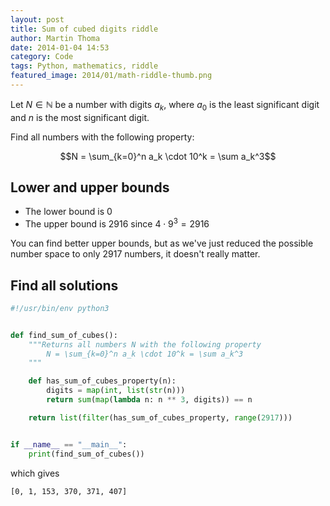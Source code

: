 ```yaml
---
layout: post
title: Sum of cubed digits riddle
author: Martin Thoma
date: 2014-01-04 14:53
category: Code
tags: Python, mathematics, riddle
featured_image: 2014/01/math-riddle-thumb.png
---
```


Let $N \in \mathbb{N}$ be a number with digits $a_k$, where $a_0$ is the least
significant digit and $n$ is the most significant digit.

Find all numbers with the following property:

$$N = \sum_{k=0}^n a_k \cdot 10^k = \sum a_k^3$$


## Lower and upper bounds

* The lower bound is $0$
* The upper bound is $2916$ since $4\cdot 9^3 = 2916$

You can find better upper bounds, but as we've just reduced the
possible number space to only 2917 numbers, it doesn't really matter.


## Find all solutions


```python
#!/usr/bin/env python3


def find_sum_of_cubes():
    """Returns all numbers N with the following property
        N = \sum_{k=0}^n a_k \cdot 10^k = \sum a_k^3
    """

    def has_sum_of_cubes_property(n):
        digits = map(int, list(str(n)))
        return sum(map(lambda n: n ** 3, digits)) == n

    return list(filter(has_sum_of_cubes_property, range(2917)))


if __name__ == "__main__":
    print(find_sum_of_cubes())
```

which gives

```bash
[0, 1, 153, 370, 371, 407]
```
